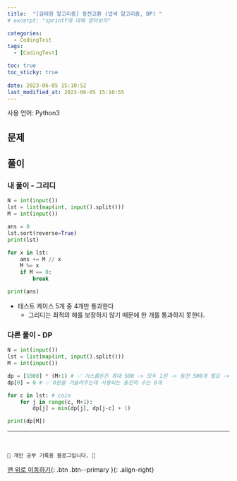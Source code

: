 ```yaml
---
title:  "[김태원 알고리즘] 동전교환 (냅색 알고리즘, DP) "
# excerpt: "sprintf에 대해 알아보자"

categories:
  - CodingTest
tags:
  - [CodingTest]

toc: true
toc_sticky: true
 
date: 2023-06-05 15:10:52
last_modified_at: 2023-06-05 15:10:55
---
```


사용 언어: Python3

## 문제



## 풀이
### 내 풀이 - 그리디
```py
N = int(input())
lst = list(map(int, input().split()))
M = int(input())

ans = 0
lst.sort(reverse=True)
print(lst)

for x in lst:
    ans += M // x
    M %= x
    if M == 0:
        break

print(ans)
```
- 테스트 케이스 5개 중 4개만 통과한다
  - 그리디는 최적의 해를 보장하지 않기 때문에 한 개를 통과하지 못한다.



### 다른 풀이 - DP
```py
N = int(input())
lst = list(map(int, input().split()))
M = int(input())

dp = [1000] * (M+1) # ✅ 거스름돈은 최대 500 -> 모두 1원 -> 동전 500개 필요 -> 넉넉히 1000
dp[0] = 0 # ✅ 0원을 거슬러주는데 사용되는 동전의 수는 0개

for c in lst: # coin
    for j in range(c, M+1):
        dp[j] = min(dp[j], dp[j-c] + 1)

print(dp[M])
```









***
<br>


    💛 개인 공부 기록용 블로그입니다. 👻

[맨 위로 이동하기](#){: .btn .btn--primary }{: .align-right}